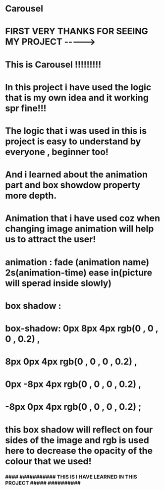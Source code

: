 # Carousel

# FIRST VERY THANKS FOR SEEING MY PROJECT ----->

# This is Carousel !!!!!!!!!
# In this project i have used the logic that is my own idea and it working spr fine!!!
# The logic that i was used in this is project is easy to understand by everyone , beginner too!
# And i learned about the animation part and box showdow property more depth.

# Animation that i have used coz when changing image animation will help us to attract the user!
# animation : fade (animation name) 2s(animation-time) ease in(picture will sperad inside slowly)


# box shadow :
# box-shadow:  0px 8px 4px rgb(0 , 0 , 0 , 0.2) ,
#                 8px 0px 4px rgb(0 , 0 , 0 , 0.2) , 
#                 0px -8px 4px rgb(0 , 0 , 0 , 0.2) ,
#                 -8px 0px 4px rgb(0 , 0 , 0 , 0.2) ;

# this box shadow will reflect on four sides of the image and rgb is used here to decrease the opacity of the colour that we used!

### #### ########### THIS IS I HAVE LEARNED IN THIS PROJECT ##### ########## ############

